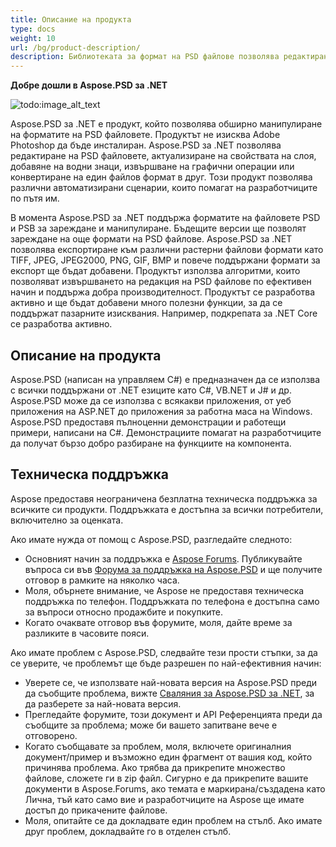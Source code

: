 ```yaml
---
title: Описание на продукта
type: docs
weight: 10
url: /bg/product-description/
description: Библиотеката за формат на PSD файлове позволява редактиране на PSD файловете, актуализиране на свойствата на слоя, добавяне на водни знаци, извършване на графични операции или конвертиране на един файлов формат в друг. Продуктът е предназначен да се използва с всички поддържани от .NET езиците като C#, VB.NET и J# и др.
---
```


**Добре дошли в Aspose.PSD за .NET**

![todo:image_alt_text](product-description_1)

Aspose.PSD за .NET е продукт, който позволява обширно манипулиране на форматите на PSD файловете. Продуктът не изисква Adobe Photoshop да бъде инсталиран. Aspose.PSD за .NET позволява редактиране на PSD файловете, актуализиране на свойствата на слоя, добавяне на водни знаци, извършване на графични операции или конвертиране на един файлов формат в друг. Този продукт позволява различни автоматизирани сценарии, които помагат на разработчиците по пътя им.

В момента Aspose.PSD за .NET поддържа форматите на файловете PSD и PSB за зареждане и манипулиране. Бъдещите версии ще позволят зареждане на още формати на PSD файлове. Aspose.PSD за .NET позволява експортиране към различни растерни файлови формати като TIFF, JPEG, JPEG2000, PNG, GIF, BMP и повече поддържани формати за експорт ще бъдат добавени. Продуктът използва алгоритми, които позволяват извършването на редакция на PSD файлове по ефективен начин и поддържа добра производителност. Продуктът се разработва активно и ще бъдат добавени много полезни функции, за да се поддържат пазарните изисквания. Например, подкрепата за .NET Core се разработва активно.

## **Описание на продукта**
Aspose.PSD (написан на управляем C#) е предназначен да се използва с всички поддържани от .NET езиците като C#, VB.NET и J# и др. Aspose.PSD може да се използва с всякакви приложения, от уеб приложения на ASP.NET до приложения за работна маса на Windows. Aspose.PSD предоставя пълноценни демонстрации и работещи примери, написани на C#. Демонстрациите помагат на разработчиците да получат бързо добро разбиране на функциите на компонента.

## **Техническа поддръжка**
Aspose предоставя неограничена безплатна техническа поддръжка за всичките си продукти. Поддръжката е достъпна за всички потребители, включително за оценката.

Ако имате нужда от помощ с Aspose.PSD, разгледайте следното:

- Основният начин за поддръжка е [Aspose Forums](https://forum.aspose.com/). Публикувайте въпроса си във [Форума за поддръжка на Aspose.PSD](https://forum.aspose.com/c/psd) и ще получите отговор в рамките на няколко часа.
- Моля, обърнете внимание, че Aspose не предоставя техническа поддръжка по телефон. Поддръжката по телефона е достъпна само за въпроси относно продажбите и покупките.
- Когато очаквате отговор във форумите, моля, дайте време за разликите в часовите пояси.

Ако имате проблем с Aspose.PSD, следвайте тези прости стъпки, за да се уверите, че проблемът ще бъде разрешен по най-ефективния начин:

- Уверете се, че използвате най-новата версия на Aspose.PSD преди да съобщите проблема, вижте [Сваляния за Aspose.PSD за .NET](https://www.nuget.org/packages/Aspose.PSD/), за да разберете за най-новата версия.
- Прегледайте форумите, този документ и API Референцията преди да съобщите за проблема; може би вашето запитване вече е отговорено.
- Когато съобщавате за проблем, моля, включете оригиналния документ/пример и възможно един фрагмент от вашия код, който причинява проблема. Ако трябва да прикрепите множество файлове, сложете ги в zip файл. Сигурно е да прикрепите вашите документи в Aspose.Forums, ако темата е маркирана/създадена като Лична, тъй като само вие и разработчиците на Aspose ще имате достъп до прикачените файлове.
- Моля, опитайте се да докладвате един проблем на стълб. Ако имате друг проблем, докладвайте го в отделен стълб.